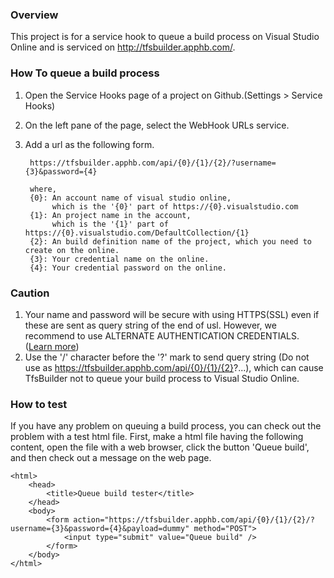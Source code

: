 ### Overview ###
This project is for a service hook to queue a build process on Visual Studio Online and is serviced on <http://tfsbuilder.apphb.com/>.

### How To queue a build process ###
1. Open the Service Hooks page of a project on Github.(Settings > Service Hooks)
2. On the left pane of the page, select the WebHook URLs service.
3. Add a url as the following form.

        https://tfsbuilder.apphb.com/api/{0}/{1}/{2}/?username={3}&password={4}

        where,
        {0}: An account name of visual studio online,
             which is the '{0}' part of https://{0}.visualstudio.com
        {1}: An project name in the account,
             which is the '{1}' part of https://{0}.visualstudio.com/DefaultCollection/{1}
        {2}: An build definition name of the project, which you need to create on the online.
        {3}: Your credential name on the online.
        {4}: Your credential password on the online.

### Caution ###

1. Your name and password will be secure with using HTTPS(SSL) even if these are sent as query string of the end of usl. However, we recommend to use ALTERNATE AUTHENTICATION CREDENTIALS. ([Learn more])
2. Use the '/' character before the '?' mark to send query string (Do not use as https://tfsbuilder.apphb.com/api/{0}/{1}/{2}?...), which can cause TfsBuilder not to queue your build process to Visual Studio Online.

### How to test ###
If you have any problem on queuing a build process, you can check out the problem with a test html file.
First, make a html file having the following content, open the file with a web browser, click the button 'Queue build', and then check out a message on the web page.

    <html>
        <head>
            <title>Queue build tester</title>
        </head>
        <body>
            <form action="https://tfsbuilder.apphb.com/api/{0}/{1}/{2}/?username={3}&password={4}&payload=dummy" method="POST">
                <input type="submit" value="Queue build" />
            </form>
        </body>
    </html>

[Learn more]: http://www.visualstudio.com/en-us/get-started/share-your-xcode-projects-vs